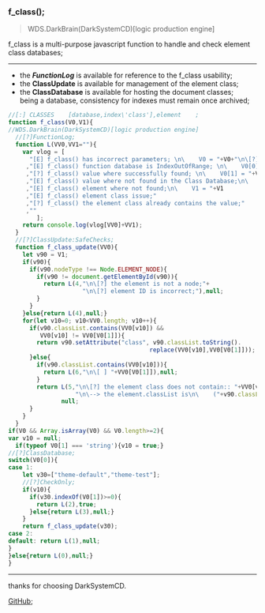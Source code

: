 ### f_class();

> WDS.DarkBrain(DarkSystemCD)[logic production engine]

f_class is a multi-purpose javascript function to handle and check element class databases;<hr>

* the ***FunctionLog*** is available for reference to the f_class usability;
* the **ClassUpdate** is available for management of the element class;
* the **ClassDatabase** is available for hosting the document classes;<br>
being a database, consistency for indexes must remain once archived;

```javascript
//[:] CLASSES    [database,index\'class'],element    ;
function f_class(V0,V1){
//WDS.DarkBrain(DarkSystemCD)[logic production engine]
  //[?]FunctionLog;
  function L(VV0,VV1=""){
    var vlog = [
      "[E] f_class() has incorrect parameters; \n\    V0 = "+V0+"\n\[?] V0 must be array with length 2; [X,X]"
     ,"[E] f_class() function database is IndexOutOfRange; \n\    V0[0] = "+V0[0]
     ,"[?] f_class() value where successfully found; \n\    V0[1] = "+V0[1]
     ,"[E] f_class() value where not found in the Class Database;\n\    V0[1] = "+V0[1]
     ,"[E] f_class() element where not found;\n\    V1 = "+V1
     ,"[E] f_class() element class issue;"
     ,"[?] f_class() the element class already contains the value;"
     ,""
        ];
    return console.log(vlog[VV0]+VV1);
  }
  //[?]ClassUpdate:SafeChecks;
  function f_class_update(VV0){
    let v90 = V1;
    if(v90){
      if(v90.nodeType !== Node.ELEMENT_NODE){
        if(v90 != document.getElementById(v90)){
          return L(4,"\n\[?] the element is not a node;"+
                     "\n\[?] element ID is incorrect;"),null;
        }
      }
    }else{return L(4),null;}
    for(let v10=0; v10<VV0.length; v10++){
      if(v90.classList.contains(VV0[v10]) &&
         VV0[v10] != VV0[V0[1]]){
        return v90.setAttribute("class", v90.classList.toString().
                                        replace(VV0[v10],VV0[V0[1]]));
      }else{
        if(v90.classList.contains(VV0[v10])){
          return L(6,"\n\[ ] "+VV0[V0[1]]),null;
        }
        return L(5,"\n\[?] the element class does not contain:: "+VV0[v10]+
                   "\n\--> the element.classList is\n\    ("+v90.classList+")"),
               null;
      }
    }
  }
if(V0 && Array.isArray(V0) && V0.length>=2){
var v10 = null;
  if(typeof V0[1] === 'string'){v10 = true;}
//[?]ClassDatabase;
switch(V0[0]){
case 1:
    let v30=["theme-default","theme-test"];
    //[?]CheckOnly;
    if(v10){
      if(v30.indexOf(V0[1])>=0){
        return L(2),true;
      }else{return L(3),null;}
    }
    return f_class_update(v30);
case 2:
default: return L(1),null;
}
}else{return L(0),null;}
}
```
<hr>
thanks for choosing DarkSystemCD.<br>

[GitHub](https://github.com/DarkSystemCD);
